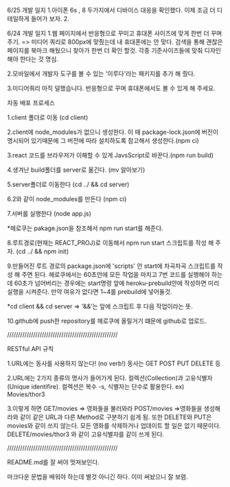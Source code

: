 
6/25 개발 일지
1.아이폰 6s , 8 두가지에서 디바이스 대응을 확인했다. 이제 조금 더 디테일하게 들어가 보자.
2.



6/24 개발 일지 
1.웹 페이지에서 반응형으로 꾸미고 휴대폰 사이즈에 맞게 한번 더 꾸며주기.
=> 미디어 쿼리로 800px에 맞췄는데 내 휴대폰에는 안 맞다. 검색을 통해 괜찮은 페이지를 북마크 해뒀으니 찾아가 한번 더 확인 할것. 각종 기준사이즈들에 맞춰 디자인 해야 한다는 것 명심.

2.모바일에서 개발자 도구를 볼 수 있는 '이루다'라는 패키지를 추가 해 줬다.

3.미디어쿼리 아직 덜했습니다. 반응형으로 꾸며 휴대폰에서도 볼 수 있게 해 주세요.






자동 배포 프로세스

1.client 폴더로 이동 (cd client)

2.client에 node_modules가 없으니 생성한다. 이 때 package-lock.json에 버전이 명시되어 있기때문에 그 버전에 따라 설치하도록 참고해서 생성한다.(npm ci)

3.react 코드를 브라우저가 이해할 수 있게 JavsScript로 바꾼다.(npm run build)

4.생겨난 build폴더를 server로 옮긴다. (mv 알아보기)

5.server폴더로 이동한다 (cd ../ && cd server)

6.2와 같이 node_modules를 만든다 (npm ci)

7.서버를 실행한다 (node app.js)

*헤로쿠는 pakage.json을 참조해서 npm run start를 해준다.

8.루트경로(현재는 REACT_PROJ)로 이동해서 npm run start 스크립트를 작성 해 주자. (cd ../ && npm init)

9.만들어진 루트 경로의 package.json에 'scripts' 안 start에 차곡차곡 스크립트를 작성 해 주면 된다. 헤로쿠에서는 60초안에 모든 작업을 마치고 7번 코드를 실행해야 하는데 60초가 넘어버리는 경우에는 start명령 앞에 heroku-prebuild안에 작성하면 미리 실행을 시켜준다. 만약 여유가 없다면 1~4를 prebuild에 넣어둘것.

*cd client && cd server => '&&'는 앞에 스크립트 후 다음 작업이라는 뜻.

10.github에 push한 repository를 헤로쿠에 올릴거기 떄문에 github로 업로드.


///////////////////////////////////////////////////

RESTful API 규칙

1.URL에는 동사를 사용하지 않는다! (no verb!) 동사는 GET POST PUT DELETE 등

2.URL에는 2가지 종류의 명사가 들어가게 된다. 컬렉션(Collection)과 고유식별자(Unique identifire). 컬렉션은 복수 -s, 식별자는 단수로 활용한다. ex) Movies/thor3

3.이렇게 하면 GET/movies => 영화들을 불러와라 POST/movies =>영화들을 생성해라와 같이 같은 URL과 다른 Method로 구분하기 쉽게 됨. 또한 DELETE와 PUT은 movies와 같이 쓰지 않는다. 모든 영화를 삭제하거나 업데이트 할 일은 없기 때문이다. DELETE/movies/thor3 와 같이 고유식별자를 같이 쓰게 된다.


///////////////////////////////////////////////////

README.md를 잘 써야 멋져보인다.

마크다운 문법을 배워야 하는데 별것 아니긴 하다. 이미 써놨으니 잘 보렴.
